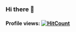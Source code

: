 ### Hi there 👋

#### Profile views:  [![HitCount](http://hits.dwyl.com/luriel-xyz/luriel-xyz.svg)](http://hits.dwyl.com/luriel-xyz/luriel-xyz)
